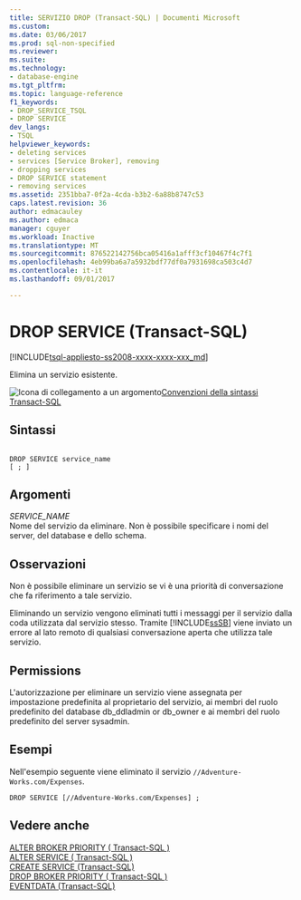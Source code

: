 ```yaml
---
title: SERVIZIO DROP (Transact-SQL) | Documenti Microsoft
ms.custom: 
ms.date: 03/06/2017
ms.prod: sql-non-specified
ms.reviewer: 
ms.suite: 
ms.technology:
- database-engine
ms.tgt_pltfrm: 
ms.topic: language-reference
f1_keywords:
- DROP_SERVICE_TSQL
- DROP SERVICE
dev_langs:
- TSQL
helpviewer_keywords:
- deleting services
- services [Service Broker], removing
- dropping services
- DROP SERVICE statement
- removing services
ms.assetid: 2351bba7-0f2a-4cda-b3b2-6a88b8747c53
caps.latest.revision: 36
author: edmacauley
ms.author: edmaca
manager: cguyer
ms.workload: Inactive
ms.translationtype: MT
ms.sourcegitcommit: 876522142756bca05416a1afff3cf10467f4c7f1
ms.openlocfilehash: 4eb99ba6a7a5932bdf77df0a7931698ca503c4d7
ms.contentlocale: it-it
ms.lasthandoff: 09/01/2017

---
```

# <a name="drop-service-transact-sql"></a>DROP SERVICE (Transact-SQL)
[!INCLUDE[tsql-appliesto-ss2008-xxxx-xxxx-xxx_md](../../includes/tsql-appliesto-ss2008-xxxx-xxxx-xxx-md.md)]

  Elimina un servizio esistente.  
  
 ![Icona di collegamento a un argomento](../../database-engine/configure-windows/media/topic-link.gif "Icona di collegamento a un argomento")[Convenzioni della sintassi Transact-SQL](../../t-sql/language-elements/transact-sql-syntax-conventions-transact-sql.md)  
  
## <a name="syntax"></a>Sintassi  
  
```  
  
DROP SERVICE service_name  
[ ; ]  
```  
  
## <a name="arguments"></a>Argomenti  
 *SERVICE_NAME*  
 Nome del servizio da eliminare. Non è possibile specificare i nomi del server, del database e dello schema.  
  
## <a name="remarks"></a>Osservazioni  
 Non è possibile eliminare un servizio se vi è una priorità di conversazione che fa riferimento a tale servizio.  
  
 Eliminando un servizio vengono eliminati tutti i messaggi per il servizio dalla coda utilizzata dal servizio stesso. Tramite [!INCLUDE[ssSB](../../includes/sssb-md.md)] viene inviato un errore al lato remoto di qualsiasi conversazione aperta che utilizza tale servizio.  
  
## <a name="permissions"></a>Permissions  
 L'autorizzazione per eliminare un servizio viene assegnata per impostazione predefinita al proprietario del servizio, ai membri del ruolo predefinito del database db_ddladmin or db_owner e ai membri del ruolo predefinito del server sysadmin.  
  
## <a name="examples"></a>Esempi  
 Nell'esempio seguente viene eliminato il servizio `//Adventure-Works.com/Expenses`.  
  
```  
DROP SERVICE [//Adventure-Works.com/Expenses] ;  
```  
  
## <a name="see-also"></a>Vedere anche  
 [ALTER BROKER PRIORITY &#40; Transact-SQL &#41;](../../t-sql/statements/alter-broker-priority-transact-sql.md)   
 [ALTER SERVICE &#40; Transact-SQL &#41;](../../t-sql/statements/alter-service-transact-sql.md)   
 [CREATE SERVICE &#40;Transact-SQL&#41;](../../t-sql/statements/create-service-transact-sql.md)   
 [DROP BROKER PRIORITY &#40; Transact-SQL &#41;](../../t-sql/statements/drop-broker-priority-transact-sql.md)   
 [EVENTDATA &#40;Transact-SQL&#41;](../../t-sql/functions/eventdata-transact-sql.md)  
  
  

